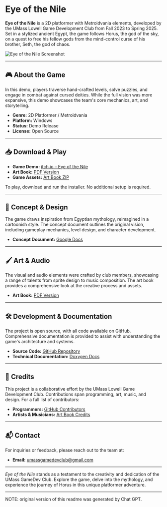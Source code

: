 # Eye of the Nile

**Eye of the Nile** is a 2D platformer with Metroidvania elements, developed by the UMass Lowell Game Development Club from Fall 2023 to Spring 2025. Set in a stylized ancient Egypt, the game follows Horus, the god of the sky, on a quest to free his fellow gods from the mind-control curse of his brother, Seth, the god of chaos.

![Eye of the Nile Screenshot](https://img.itch.zone/aW1nLzIxMDQ5MTA3LnBuZw==/original/%2Bbfn0M.png)

---

## 🎮 About the Game

In this demo, players traverse hand-crafted levels, solve puzzles, and engage in combat against cursed deities. While the full vision was more expansive, this demo showcases the team's core mechanics, art, and storytelling.

- **Genre:** 2D Platformer / Metroidvania
- **Platform:** Windows
- **Status:** Demo Release
- **License:** Open Source

---

## 📥 Download & Play

- **Game Demo:** [itch.io – Eye of the Nile](https://umass-gamedev.itch.io/eye-of-the-nile)
- **Art Book:** [PDF Version](https://drive.google.com/file/d/1c-OCCvgfBx7J0xdO7kBAppNP6RLJnMWs/view)
- **Game Assets:** [Art Book ZIP](https://umass-gamedev.itch.io/eye-of-the-nile)

To play, download and run the installer. No additional setup is required.

---

## 🧠 Concept & Design

The game draws inspiration from Egyptian mythology, reimagined in a cartoonish style. The concept document outlines the original vision, including gameplay mechanics, level design, and character development.

- **Concept Document:** [Google Docs](https://docs.google.com/document/d/11t10SskIkxHcFOvsnJHaeeMQuIM5M7cjp78eWNINZHs/edit?tab=t.0#heading=h.56f7xjlbvygl)

---

## 🖌️ Art & Audio

The visual and audio elements were crafted by club members, showcasing a range of talents from sprite design to music composition. The art book provides a comprehensive look at the creative process and assets.

- **Art Book:** [PDF Version](https://drive.google.com/file/d/1c-OCCvgfBx7J0xdO7kBAppNP6RLJnMWs/view)

---

## 🛠️ Development & Documentation

The project is open source, with all code available on GitHub. Comprehensive documentation is provided to assist with understanding the game's architecture and systems.

- **Source Code:** [GitHub Repository](https://github.com/UMassGameDev/Eye-of-the-Nile)
- **Technical Documentation:** [Doxygen Docs](https://umassgamedev.github.io/Eye-of-the-Nile/)

---

## 👥 Credits

This project is a collaborative effort by the UMass Lowell Game Development Club. Contributions span programming, art, music, and design. For a full list of contributors:

- **Programmers:** [GitHub Contributors](https://github.com/UMassGameDev/Eye-of-the-Nile/graphs/contributors)
- **Artists & Musicians:** [Art Book Credits](https://drive.google.com/file/d/1c-OCCvgfBx7J0xdO7kBAppNP6RLJnMWs/view)

---

## 📬 Contact

For inquiries or feedback, please reach out to the team at:

- **Email:** umassgamedevclub@gmail.com

---

*Eye of the Nile* stands as a testament to the creativity and dedication of the UMass GameDev Club. Explore the game, delve into the mythology, and experience the journey of Horus in this unique platformer adventure.

---

NOTE: original version of this readme was generated by Chat GPT.
